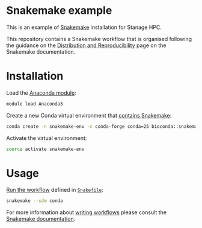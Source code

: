 # Snakemake example

This is an example of [Snakemake](https://snakemake.readthedocs.io/en/stable/) installation for Stanage HPC.

This repository contains a Snakemake workflow that is organised following the guidance on the [Distribution and Reproducibility](https://snakemake.readthedocs.io/en/stable/snakefiles/deployment.html) page on the Snakemake documentation.

# Installation

Load the [Anaconda module](https://docs.hpc.shef.ac.uk/en/latest/stanage/software/apps/python.html#gsc.tab=0):

```bash
module load Anaconda3
```

Create a new Conda virtual environment that [contains Snakemake](https://snakemake.readthedocs.io/en/stable/getting_started/installation.html):

```bash
conda create -n snakemake-env -c conda-forge conda=25 bioconda::snakemake=8
```

Activate the virtual environment:

```bash
source activate snakemake-env
```

# Usage

[Run the workflow](https://snakemake.readthedocs.io/en/stable/executing/cli.html) defined in [`Snakefile`](./Snakefile):

```bash
snakemake --sdm conda
```

For more information about [writing workflows](https://snakemake.readthedocs.io/en/stable/snakefiles/writing_snakefiles.html) please consult the [Snakemake documentation](https://snakemake.readthedocs.io/en/stable/index.html).

